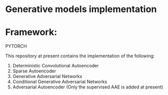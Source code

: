 # Generative models implementation

# Framework:
PYTORCH

This repository at present contains the implementation of the following:
1) Deterministic Convolutional Autoencoder
2) Sparse Autoencoder
3) Generative Adversarial Networks
4) Conditional Generative Adversarial Networks
5) Adversarial Autoencoder (Only the supervised AAE is added at present)

